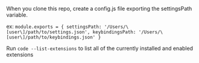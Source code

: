 When you clone this repo, create a config.js file exporting the settingsPath variable.

ex: 
`module.exports = {
  settingsPath: '/Users/\[user\]/path/to/settings.json',
  keybindingsPath: '/Users/\[user\]/path/to/keybindings.json'
}`

Run `code --list-extensions` to list all of the currently installed and enabled extensions